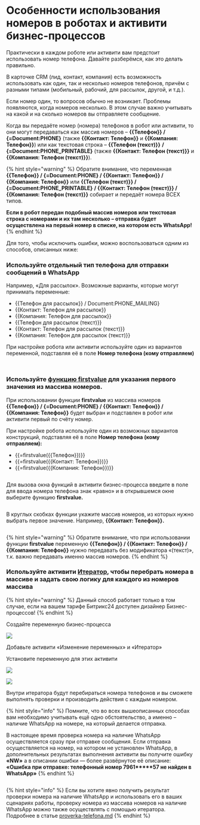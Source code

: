 # Особенности использования номеров в роботах и активити бизнес-процессов

Практически в каждом роботе или активити вам предстоит использовать номер телефона. Давайте разберёмся, как это делать правильно.

В карточке CRM (лид, контакт, компания) есть возможность использовать как один, так и несколько номеров телефонов, причём с разными типами (мобильный, рабочий, для рассылок, другой, и т.д.).

Если номер один, то вопросов обычно не возникает. Проблемы появляются, когда номеров несколько. В этом случае важно учитывать на какой и на сколько номеров вы отправляете сообщение.

Когда вы передаёте номер (номера) телефонов в робот или активити, то они могут передаваться как массив номеров – **\{{Телефон\}} / {=Document:PHONE}** (также **\{{Контакт: Телефон\}}** и **\{{Компания: Телефон\}}**) или как текстовая строка – **\{{Телефон (текст)\}}** **/ {=Document:PHONE\_PRINTABLE}** (также **\{{Контакт: Телефон (текст)\}}** и **\{{Компания: Телефон (текст)\}}**).

{% hint style="warning" %}
Обратите внимание, что переменная **\{{Телефон\}} / {=Document:PHONE} / \{{Контакт: Телефон\}} / \{{Компания: Телефон\}}** или **\{{Телефон (текст)\}} / {=Document:PHONE\_PRINTABLE}** **/ \{{Контакт: Телефон (текст)\}} / \{{Компания: Телефон (текст)\}}** собирает и передаёт номера ВСЕХ типов.

**Если в робот передан подобный массив номеров или текстовая строка с номерами и их там несколько – отправка будет осуществлена на первый номер в списке, на котором есть WhatsApp!**
{% endhint %}

Для того, чтобы исключить ошибки, можно воспользоваться одним из способов, описанных ниже:

### **Используйте отдельный тип телефона для отправки сообщений в WhatsApp**

Например, «Для рассылок». Возможные варианты, которые могут принимать переменные:

* \{{Телефон для рассылок\}} / Document:PHONE\_MAILING}
* \{{Контакт: Телефон для рассылок\}}
* \{{Компания: Телефон для рассылок\}}
* \{{Телефон для рассылок (текст)\}}
* \{{Контакт: Телефон для рассылок (текст)\}}
* \{{Компания: Телефон для рассылок (текст)\}}

При настройке робота или активити используйте один из вариантов переменной, подставляя её в поле **Номер телефона (кому отправляем)**

<figure><img src="../.gitbook/assets/image (905).png" alt=""><figcaption></figcaption></figure>

<figure><img src="../.gitbook/assets/image (1) (1).png" alt=""><figcaption></figcaption></figure>

### **Используйте** [**функцию firstvalue**](https://dev.1c-bitrix.ru/learning/course/index.php?COURSE\_ID=57\&LESSON\_ID=4912) для указания первого значения из массива номеров.

При использовании функции **firstvalue** из массива номеров **\{{Телефон\}} / {=Document:PHONE} / \{{Контакт: Телефон\}} / \{{Компания: Телефон\}}** будет выбран и подставлен в робот или активити первый по счёту номер.

При настройке робота используйте один из возможных вариантов конструкций, подставляя её в поле **Номер телефона (кому отправляем):**

* \{{=firstvalue(\{{Телефон\}})\}}
* \{{=firstvalue(\{{Контакт: Телефон\}})\}}
* \{{=firstvalue(\{{Компания: Телефон\}})\}}

<figure><img src="../.gitbook/assets/image (251).png" alt=""><figcaption></figcaption></figure>

Для вызова окна функций в активити бизнес-процесса введите в поле для ввода номера телефона знак «равно» и в открывшемся окне выберите функцию **firstvalue.**

<figure><img src="../.gitbook/assets/image (571).png" alt=""><figcaption></figcaption></figure>

В круглых скобках функции укажите массив номеров, из которых нужно выбрать первое значение. Например, **\{{Контакт: Телефон\}}.**

<figure><img src="../.gitbook/assets/image (24).png" alt=""><figcaption></figcaption></figure>

{% hint style="warning" %}
Обратите внимание, что при использовании функции **firstvalue** переменную **\{{Телефон\}} / \{{Контакт: Телефон\}} / \{{Компания: Телефон\}}** нужно передавать без модификатора «(текст)», т.к. важно передавать именно массив номеров.
{% endhint %}

### **Используйте активити** [**Итератор**](https://dev.1c-bitrix.ru/learning/course/index.php?COURSE\_ID=57\&LESSON\_ID=10481)**,** чтобы перебрать номера в массиве и задать свою логику для каждого из номеров массива

{% hint style="warning" %}
Данный способ работает только в том случае, если на вашем тарифе Битрикс24 доступен дизайнер Бизнес-процессов!
{% endhint %}

Создайте переменную бизнес-процесса

![](<../.gitbook/assets/image (816).png>)

Добавьте активити «Изменение переменных» и «Итератор»

Установите переменную для этих активити

![](<../.gitbook/assets/image (520).png>)

![](<../.gitbook/assets/image (904).png>)

Внутри итератора будут перебираться номера телефонов и вы сможете выполнять проверки и производить действия с каждым номером.

{% hint style="info" %}
Помните, что во всех вышеописанных способах вам необходимо учитывать ещё одно обстоятельство, а именно – наличие WhatsApp на номере, на который делается отправка.

В настоящее время проверка номера на наличие WhatsApp осуществляется сразу при отправке сообщения. Если отправка осуществляется на номер, на котором не установлен WhatsApp, в дополнительных результатах выполнения активити вы получите ошибку **«NW»** а в описании ошибки — более развёрнутое её описание: **«Ошибка при отправке: телефонный номер 7961\*\*\*\*\*57 не найден в WhatsApp»**
{% endhint %}

<figure><img src="../.gitbook/assets/image (509).png" alt=""><figcaption></figcaption></figure>

{% hint style="info" %}
Если вы хотите явно получить результат проверки номера на наличие WhatsApp и использовать его в ваших сценариях работы, проверку номера из массива номеров на наличие WhatsApp можно также осуществлять с помощью итератора. Подробнее в статье [proverka-telefona.md](roboty/proverka-telefona.md "mention")
{% endhint %}

